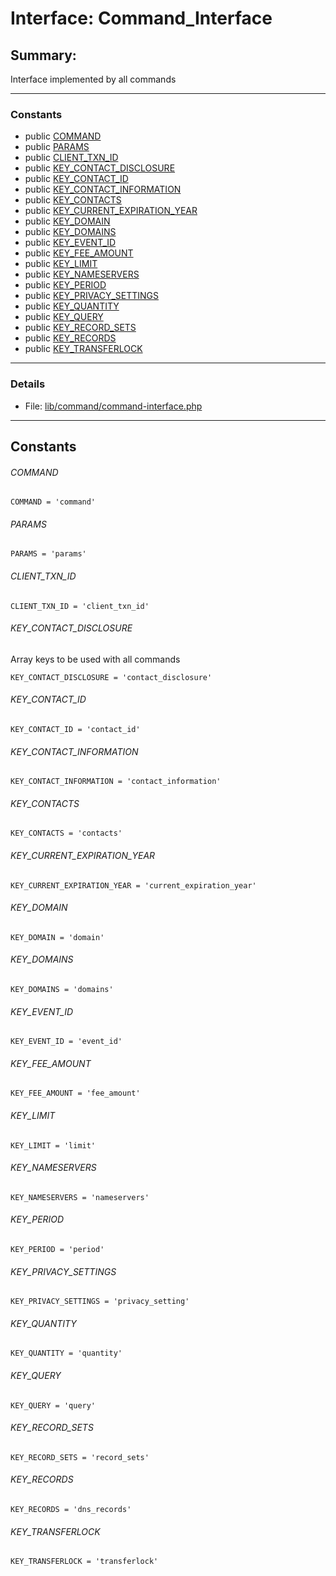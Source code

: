 # Interface: Command_Interface
## Summary:

Interface implemented by all commands


---

### Constants
* public [COMMAND](#constant_COMMAND)
* public [PARAMS](#constant_PARAMS)
* public [CLIENT_TXN_ID](#constant_CLIENT_TXN_ID)
* public [KEY_CONTACT_DISCLOSURE](#constant_KEY_CONTACT_DISCLOSURE)
* public [KEY_CONTACT_ID](#constant_KEY_CONTACT_ID)
* public [KEY_CONTACT_INFORMATION](#constant_KEY_CONTACT_INFORMATION)
* public [KEY_CONTACTS](#constant_KEY_CONTACTS)
* public [KEY_CURRENT_EXPIRATION_YEAR](#constant_KEY_CURRENT_EXPIRATION_YEAR)
* public [KEY_DOMAIN](#constant_KEY_DOMAIN)
* public [KEY_DOMAINS](#constant_KEY_DOMAINS)
* public [KEY_EVENT_ID](#constant_KEY_EVENT_ID)
* public [KEY_FEE_AMOUNT](#constant_KEY_FEE_AMOUNT)
* public [KEY_LIMIT](#constant_KEY_LIMIT)
* public [KEY_NAMESERVERS](#constant_KEY_NAMESERVERS)
* public [KEY_PERIOD](#constant_KEY_PERIOD)
* public [KEY_PRIVACY_SETTINGS](#constant_KEY_PRIVACY_SETTINGS)
* public [KEY_QUANTITY](#constant_KEY_QUANTITY)
* public [KEY_QUERY](#constant_KEY_QUERY)
* public [KEY_RECORD_SETS](#constant_KEY_RECORD_SETS)
* public [KEY_RECORDS](#constant_KEY_RECORDS)
* public [KEY_TRANSFERLOCK](#constant_KEY_TRANSFERLOCK)

---

### Details

* File: [lib/command/command-interface.php](../../lib/command/command-interface.php)

---

## Constants
<a id="constant_COMMAND"></a>
###### COMMAND
```
COMMAND = 'command'
```


<a id="constant_PARAMS"></a>
###### PARAMS
```
PARAMS = 'params'
```


<a id="constant_CLIENT_TXN_ID"></a>
###### CLIENT_TXN_ID
```
CLIENT_TXN_ID = 'client_txn_id'
```


<a id="constant_KEY_CONTACT_DISCLOSURE"></a>
###### KEY_CONTACT_DISCLOSURE
Array keys to be used with all commands

```
KEY_CONTACT_DISCLOSURE = 'contact_disclosure'
```


<a id="constant_KEY_CONTACT_ID"></a>
###### KEY_CONTACT_ID
```
KEY_CONTACT_ID = 'contact_id'
```


<a id="constant_KEY_CONTACT_INFORMATION"></a>
###### KEY_CONTACT_INFORMATION
```
KEY_CONTACT_INFORMATION = 'contact_information'
```


<a id="constant_KEY_CONTACTS"></a>
###### KEY_CONTACTS
```
KEY_CONTACTS = 'contacts'
```


<a id="constant_KEY_CURRENT_EXPIRATION_YEAR"></a>
###### KEY_CURRENT_EXPIRATION_YEAR
```
KEY_CURRENT_EXPIRATION_YEAR = 'current_expiration_year'
```


<a id="constant_KEY_DOMAIN"></a>
###### KEY_DOMAIN
```
KEY_DOMAIN = 'domain'
```


<a id="constant_KEY_DOMAINS"></a>
###### KEY_DOMAINS
```
KEY_DOMAINS = 'domains'
```


<a id="constant_KEY_EVENT_ID"></a>
###### KEY_EVENT_ID
```
KEY_EVENT_ID = 'event_id'
```


<a id="constant_KEY_FEE_AMOUNT"></a>
###### KEY_FEE_AMOUNT
```
KEY_FEE_AMOUNT = 'fee_amount'
```


<a id="constant_KEY_LIMIT"></a>
###### KEY_LIMIT
```
KEY_LIMIT = 'limit'
```


<a id="constant_KEY_NAMESERVERS"></a>
###### KEY_NAMESERVERS
```
KEY_NAMESERVERS = 'nameservers'
```


<a id="constant_KEY_PERIOD"></a>
###### KEY_PERIOD
```
KEY_PERIOD = 'period'
```


<a id="constant_KEY_PRIVACY_SETTINGS"></a>
###### KEY_PRIVACY_SETTINGS
```
KEY_PRIVACY_SETTINGS = 'privacy_setting'
```


<a id="constant_KEY_QUANTITY"></a>
###### KEY_QUANTITY
```
KEY_QUANTITY = 'quantity'
```


<a id="constant_KEY_QUERY"></a>
###### KEY_QUERY
```
KEY_QUERY = 'query'
```


<a id="constant_KEY_RECORD_SETS"></a>
###### KEY_RECORD_SETS
```
KEY_RECORD_SETS = 'record_sets'
```


<a id="constant_KEY_RECORDS"></a>
###### KEY_RECORDS
```
KEY_RECORDS = 'dns_records'
```


<a id="constant_KEY_TRANSFERLOCK"></a>
###### KEY_TRANSFERLOCK
```
KEY_TRANSFERLOCK = 'transferlock'
```


